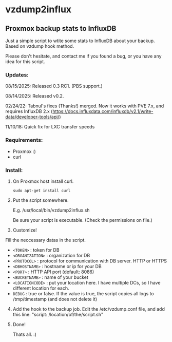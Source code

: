 # vzdump2influx
## Proxmox backup stats to InfluxDB ##

Just a simple script to wtite some stats to InfluxDB about your backup. Based on vzdump hook method.

Please don't hesitate, and contact me if you found a bug, or you have any idea for this script.

### Updates: ###
08/15/2025: Released 0.3 RC1. (PBS support.)

08/14/2025: Released v0.2.

02/24/22: Tabnul's fixes (Thanks!) merged. Now it works with PVE 7.x, and requires InfluxDB 2.x (https://docs.influxdata.com/influxdb/v2.1/write-data/developer-tools/api/)

11/10/18: Quick fix for LXC transfer speeds

### Requirements: ###
- Proxmox :)
- curl

### Install: ###
1. On Proxmox host install curl.

    `sudo apt-get install curl`
  
2. Put the script somewhere.

    E.g. /usr/local/bin/vzdump2influx.sh
  
    Be sure your script is executable. (Check the permissions on file.)
  
3. Customize!
  
  Fill the neccessary datas in the script.
  - `<TOKEN>` : token for DB
  - `<ORGANIZATION>` : organization for DB
  - `<PROTOCOL>` : protocol for communication with DB server. HTTP or HTTPS
  - `<DBHOSTNAME>` : hostname or ip for your DB
  - `<PORT>` : HTTP API port (default: 8086)
  - `<BUCKETNAME>` : name of your bucket
  - `<LOCATIONCODE>` : put your location here. I have multiple DCs, so I have different location for each.
  - `DEBUG` : true or false. If the value is true, the script copies all logs to /tmp/timestamp (and does not delete it)

4. Add the hook to the backup job.
    Edit the /etc/vzdump.conf file, and add this line: "script: /location/of/the/script.sh"

5. Done!

    Thats all. :)

